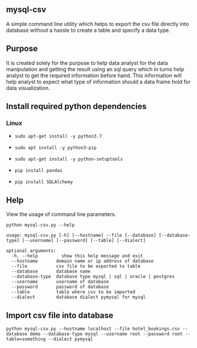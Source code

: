 ## mysql-csv 
A simple command line utility which helps to export the csv file directly into database without a hassle to create a table 
and specify a data type. 

## Purpose
It is created solely for the purpose to help data analyst for the data manipulation and getting the result using an sql query 
which in turns help analyst to get the required information before hand. This information will help analyst to expect what type of information 
should a data frame hold for data visualization.

## Install required python dependencies 
### Linux
* ``sudo apt-get install -y python3.7``

* ``sudo apt install -y python3-pip``

* ``sudo apt-get install -y python-setuptools``

* ``pip install pandas``

* ``pip install SQLAlchemy``


## Help
View the usage of command line parameters.

``python mysql-csv.py --help`` 

```
usage: mysql-csv.py [-h] [--hostname] --file [--database] [--database-type] [--username] [--password] [--table] [--dialect]

optional arguments:
  -h, --help         show this help message and exit
  --hostname       domain name or ip address of database
  --file           csv file to be exported to table
  --database       database name
  --database-type  database type mysql | sql | oracle | postgres
  --username       username of database
  --password       password of database
  --table          table where csv to be imported
  --dialect        database dialect pymysql for mysql
```

## Import csv file into database
```
python mysql-csv.py --hostname localhost --file hotel_bookings.csv --database demo --database-type mysql --username root --password root --table=something --dialect pymysql
```